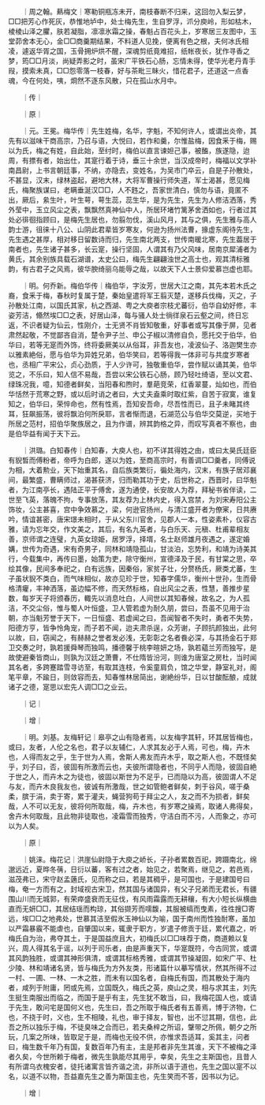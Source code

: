 <!-- { "loadSidebar": true } -->
　　｜周之翰。爇梅文｜寒勒铜瓶冻未开，南枝春断不归来，这回勿入梨云梦，□□把芳心作死灰，恭惟地垆中，处士梅先生，生自罗浮，沠分庾岭，形如枯木，棱棱山泽之臞，肤若凝脂，凛凛氷霜之操，春魁占百花头上，岁寒居三友图中，玉堂茆舍本无心，金□□商羹期结果，不料道人见挽，便离有色之根，夫何冰氏相凌，遽返华胥之国，玉骨拥炉烘不醒，深魂剪纸竟难招，纸帐夜长，犹作寻香之梦，筠□□月淡，尚疑弄影之时，虽宋广平铁石心肠，忘情未得，使华光老丹青手叚，摸索未真，□□怨零落一枝春，好与茶毗三眛火，惜花君子，还道这一点香魂，今在何处，咦，烱然不逐东风散，只在孤山水月中。

　　｜传｜

　　｜原｜

　　｜元。王冕。梅华传｜先生姓梅，名华，字魁，不知何许人，或谓出炎帝，其先有以滋味干商高宗，乃召与语，大悦曰，若作和羹，尔惟盐梅，因食釆于梅，赐以为氏，梅之有姓，自此始，至纣时，梅伯以直言谏妲己事，被醢，族遂隐，迨周，有摽有者，始出仕，其寔行着于诗，垂三十余世，当汉成帝时，梅福以文学补南昌尉，上书言朝廷事，不纳，亦隐去，变姓名，为吴市门卒云，自是子孙散处，不甚显，汉末，绿林盗起，避地大林，大将军曹操行师失道，军士渴甚，愿见梅氏，梅聚族谋曰，老瞒垂涎汉□□，人不韪之，吾家世清白，慎勿与语，竟匿不出，厥后，絫生叶，叶生萼，萼生蕊，蕊生华，是为先生，先生为人修洁洒落，秀外莹中，玉立风尘之表，飘飘然真神仙中人，所居环堵竹篱茅舍洒如也，行者过其处必徘徊指顾曰，是梅先生居也，勿翦勿伐，溪山风月，其与之俱，先生雅与高人韵士游，徂徕十八公、山阴此君辈皆岁寒友，何逊为扬州法曹，掾虚东阁待先生，先生遇之甚厚，相对移日留数诗而归，先生南北两支，世传南暖北寒，先生葢居于南者也，先生诸子甚多，长云寔，操行坚固，人谓其有乃父风味，居南京犀浦者为黄氏，其余别族具载石湖谱，太史公曰，梅先生翩翩浊世之高士也，观其清标雅韵，有古君子之风焉，彼华腴绮丽乌能辱之哉，以故天下人士景仰爱慕岂虚也耶。

　　｜明。何乔新。梅伯华传｜梅伯华，字汝芳，世居大江之南，其先本若木氏之裔，食釆于梅，春秋时复属于楚，秦始皇遣将军王翦灭楚，遂移兵伐梅，灭之，子孙散处江南，以国氏其家，杭之西湖、粤之大庾者宗枝尤蕃衍，伯华自幼好修，丰姿芳洁，翛然埃□□之表，好居山泽，每与骚人处士徜徉泉石云壑之间，终日忘返，不识者疑为仙云，性刚介，士无贤不肖皆知敬重，好事者或写其像于屏，见者肃然起敬，不觉鄙吝自消，楚令尹子兰、申公子椒以清修自负，愿托交于伯华，伯华曰，若等无寔而外饰，终将委厥美以从俗耳，非吾友也，凌波仙子、洛迦樊生亦以雅素絶俗，愿与伯华为异姓兄弟，伯华笑曰，若等得我一体非可与共度岁寒者也，丞相广平宋公，贞心劲质，于人少许可，独敬重伯华，尝作赋以诵其美，伯华览之，不乐曰，知人信不易哉，吾尝以宋公铁石心肠，顾乃轻吐绮语，至以文君、绿珠况我，噫，知德者鲜矣，当阳春和煦时，羣葩竞荣，红香翠蔓，灿如也，而伯华恬然于荒寒之野，或以后时诮之者曰，大丈夫盍乘时取红紫，自苦于寂寞，谁复知之，伯华曰，荣悴命也，然有性焉，吾知安吾命，尽吾性而已，且子未睹其终耳，狂飙振荡，彼将飘泊何所戾耶，言者惭而退，石湖范公与伯华交莫逆，买地于所居之范村，招伯华聚族居之，且为作谱，辨其韵格之异，而叹写真者不察也，由是伯华益有闻于天下云。

　　｜洪璐。白知春传｜白知春，大庾人也，初不详其得姓之由，或曰太昊氏廷臣有貎晳而傅粉者，帝呼为白郎，遂以为姓，至商高宗时，有善调□□羹者，同傅说为相，大着勲业，天下始重其名，自后族类繁衍，徧处海内，汉末，有族子居邓襄间，最繁盛，曹瞒师过，渴甚获济，归而勒其功于史，后世称之，西晋时，曰华魁者，为江南亭长，遇陆正平于傅舍，遂为通使，长安故人为荐，拜秘书省伴读，二世至飞英，落魄不拘，专事放荡，其友荐为上林内史，得入宫禁，为刘宋寿阳公主饰妆，公主甚喜，宫中争效慕之，梁，何逊官扬州，与清江盛开者为僚宷，日共赓吟，情谊甚密，唐宋璟未相时，于从父东川官舍，见郡人一本，性姿素朴，仪容古雅，请为忘年交，作文美之，其后，有名九英者，与白乐天、元稹、杜甫辈相友善，京师谓之连璧，九英女琼姫，居罗浮，择壻，名士赵师雄月夜遇之，遂定婚媾，世传为奇遇，宋有奇男子，同林和靖隐孤山，甘淡泊，忘势利，和靖为诗美其行，今载集中，再传曰墨，始策为吏，除守衡州，宣德泽及于民，有甘棠之思，卒绘其像，民间多奉祀之，白有远族，因秦俗，家贫子壮，分赘杨氏，厥类尤蕃，生子虽状貎不类白，而气味相似，故亦见珍于世，知春字儒华，衡州十世孙，生而骨格清癯，丰神洒落，虽边幅不修，而天然标格，自出风尘之表，性慧，善推步星数，每岁天子将颁春历，輙先以消息吐白，人间世以其知春候，故名之，为人孤洁，不交尘俗，惟与蜀人叶恒盛，卫人管若虚为耐久朋，尝曰，吾虽不见用于治朝，亦当魁芳誉于天下，一日恒盛、若虚闻之曰，吾闻智者不失时，勇者不失势，阳德方亨，皆争怜角宠，而子若不闻，迨夫肃杀逞，众芳谢，子顾抗颜独出，此何以故，曰，窃闻之，有赫赫之誉者发必浅，无彰彰之名者飬必深，与其扬金石于郑卫交奏之时，孰若援舜琴而独鸣，播德馨于桃李暄妍之场，孰若藴兰芳而独写，是故使避秦皆商山，则孰为汉廷之萧曹，不仕隋皆汾河，则谁为唐室之房杜，当时闻其名者，多跨蹇踏雪寻访至，有取其连枝，令奚童肩负，馆之华堂，静室礼对，阁笔平章，不踰日，则敛容而去，知春惟林居简出，谢絶纷华，日以甘酸酝酿，成就诸子之德，寔思以宏先人调□□之业云。

　　｜记｜

　　｜增｜

　　｜明。刘基。友梅轩记｜皋亭之山有隐者焉，以友梅字其轩，环其居皆梅也，或曰，友者，人伦之名也，君子以友辅仁，人求其友必于人焉，可也，梅，卉木也，人得而友之乎，生于世为人焉，舍斯人弗友而卉木乎，取之斯人也，不既怪矣乎，刘子曰，否，彼固有所激而云也，夫彼所谓隐者也，不同乎人而隐，彼固自絶于世之人，而卉木之为徒也，彼固以斯世为不足乎，已而隐以为高，彼固谓人不足与友，而卉木良我友也，彼诚有所激哉，世之如管鲍者鲜矣，刺于谷风，嗟于桑柔，膑于涓，卖于寄，累于灌夫，蝇营狗苟于拜尘之人，友之而不为损者，鲜矣哉，人不可以无友，彼将何所取哉，梅，卉木也，有岁寒之操焉，取诸人弗得矣，舍卉木何取哉，且此物非徒取也，凌霜雪而独秀，守洁白而不污，人而象之，亦可以为人矣。

　　｜原｜

　　｜姚涞。梅花记｜洪崖仙尉隐于大庾之峤长，子孙者累数百祀，跨蹑南北，绵邈远近，夏晔冬蒨，日衍以蕃，客有过之者，始见之，若聚焉，继见之，若邑焉，滋茂弗已，宋守赵孟藡氏，见而称之曰，若是其稠乎，是可国也，于是建国号曰梅，奄一方而有之，封域视古宋卫，然其国与诸国异，有父子兄弟而无君长，有疆围山川而无城郭，有荣瘁盛衰而无征伐，有风雨霜露而无耕穰，有大小短长纵横曲直而无妍□□，其居结瑶而构琼，其俗撷芳而嚅馥，其服被缟而曳素，徃徃搜□寄远，埃□□之地弗处，世慕其洁至假氷玉神仙以为喻，国于南州而性独耐寒，虽加以严霜暴霰不能虐也，自肇国以来，辄隶于职方，岁遣子修贡于廷，累代嘉之，听梅氏自为治，弗夺其土，于是国益庶且大，初梅氏以□□味荐于商，商道赖以复兴，周人得其名于谣，以列于司乐者，由是声重天下，华寔既符，今古同赏，或谓其风韵独胜，或谓其神形俱清，或谓其标格秀雅，或谓其节操凝固，如宋广平、杜少陵、林和靖诸名贤，皆与梅氏为方外友类，形诸篇什以摹写情状，然其所得不过一村、一圃、一林、一木之胜，而未有以国名者，自梅氏有国，而其散处于海内者，咸列于附庸，罔或先焉，立国既久，梅氏之英，庾山之灵，相与求其主，刘先生挺生南服出而临之，而国于是乎有主，先生犹不敢当，曰，我梅花国人也，或请于先生，敢问宅是国何义也，先生曰，吾之所取于梅氏者有五善焉，博于济物，仁也，不挠于时，义也，生不相陵，礼也，审于择友，智也，出不愆其期，信也，此吾之所以独乐于梅，不徒臭味之合而已，若夫桑梓之所诏，鞶带之所佩，朝夕之所玩，几案之所味，皆取足于是，而梅也无役不供，亦惟求吾适耳，奚其主，问者曰，梅生数千年乃有国，复数百年乃有主，主是邦者非先生其谁，天下不被梅之泽者久矣，今世所赖于梅者，微先生孰能尽其用乎，幸矣，先生之主斯国也，且昔人有所谓乌衣槐安者，徒托诸寓言皆齐谐之流，非所以语于道也，先生之国以寔不以名，以道不以物，吾益嘉先生之善为斯国主也，先生笑而不答，因书以为记。

　　｜增｜

